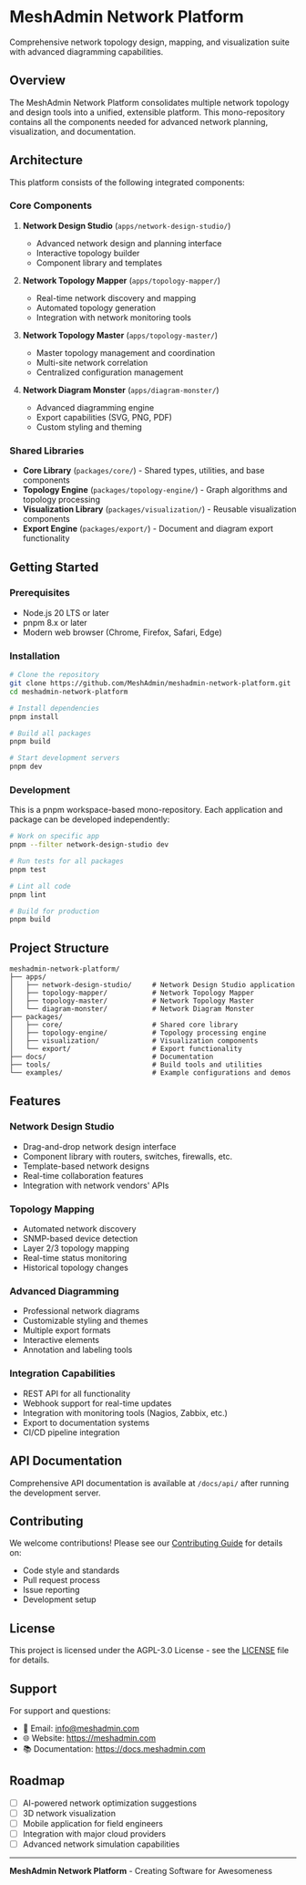 # MeshAdmin Network Platform

Comprehensive network topology design, mapping, and visualization suite with advanced diagramming capabilities.

## Overview

The MeshAdmin Network Platform consolidates multiple network topology and design tools into a unified, extensible platform. This mono-repository contains all the components needed for advanced network planning, visualization, and documentation.

## Architecture

This platform consists of the following integrated components:

### Core Components

1. **Network Design Studio** (`apps/network-design-studio/`)
   - Advanced network design and planning interface
   - Interactive topology builder
   - Component library and templates

2. **Network Topology Mapper** (`apps/topology-mapper/`)
   - Real-time network discovery and mapping
   - Automated topology generation
   - Integration with network monitoring tools

3. **Network Topology Master** (`apps/topology-master/`)
   - Master topology management and coordination
   - Multi-site network correlation
   - Centralized configuration management

4. **Network Diagram Monster** (`apps/diagram-monster/`)
   - Advanced diagramming engine
   - Export capabilities (SVG, PNG, PDF)
   - Custom styling and theming

### Shared Libraries

- **Core Library** (`packages/core/`) - Shared types, utilities, and base components
- **Topology Engine** (`packages/topology-engine/`) - Graph algorithms and topology processing
- **Visualization Library** (`packages/visualization/`) - Reusable visualization components
- **Export Engine** (`packages/export/`) - Document and diagram export functionality

## Getting Started

### Prerequisites

- Node.js 20 LTS or later
- pnpm 8.x or later
- Modern web browser (Chrome, Firefox, Safari, Edge)

### Installation

```bash
# Clone the repository
git clone https://github.com/MeshAdmin/meshadmin-network-platform.git
cd meshadmin-network-platform

# Install dependencies
pnpm install

# Build all packages
pnpm build

# Start development servers
pnpm dev
```

### Development

This is a pnpm workspace-based mono-repository. Each application and package can be developed independently:

```bash
# Work on specific app
pnpm --filter network-design-studio dev

# Run tests for all packages
pnpm test

# Lint all code
pnpm lint

# Build for production
pnpm build
```

## Project Structure

```
meshadmin-network-platform/
├── apps/
│   ├── network-design-studio/     # Network Design Studio application
│   ├── topology-mapper/           # Network Topology Mapper
│   ├── topology-master/           # Network Topology Master
│   └── diagram-monster/           # Network Diagram Monster
├── packages/
│   ├── core/                      # Shared core library
│   ├── topology-engine/           # Topology processing engine
│   ├── visualization/             # Visualization components
│   └── export/                    # Export functionality
├── docs/                          # Documentation
├── tools/                         # Build tools and utilities
└── examples/                      # Example configurations and demos
```

## Features

### Network Design Studio
- Drag-and-drop network design interface
- Component library with routers, switches, firewalls, etc.
- Template-based network designs
- Real-time collaboration features
- Integration with network vendors' APIs

### Topology Mapping
- Automated network discovery
- SNMP-based device detection
- Layer 2/3 topology mapping
- Real-time status monitoring
- Historical topology changes

### Advanced Diagramming
- Professional network diagrams
- Customizable styling and themes
- Multiple export formats
- Interactive elements
- Annotation and labeling tools

### Integration Capabilities
- REST API for all functionality
- Webhook support for real-time updates
- Integration with monitoring tools (Nagios, Zabbix, etc.)
- Export to documentation systems
- CI/CD pipeline integration

## API Documentation

Comprehensive API documentation is available at `/docs/api/` after running the development server.

## Contributing

We welcome contributions! Please see our [Contributing Guide](CONTRIBUTING.md) for details on:

- Code style and standards
- Pull request process
- Issue reporting
- Development setup

## License

This project is licensed under the AGPL-3.0 License - see the [LICENSE](LICENSE) file for details.

## Support

For support and questions:

- 📧 Email: info@meshadmin.com
- 🌐 Website: https://meshadmin.com
- 📚 Documentation: https://docs.meshadmin.com

## Roadmap

- [ ] AI-powered network optimization suggestions
- [ ] 3D network visualization
- [ ] Mobile application for field engineers
- [ ] Integration with major cloud providers
- [ ] Advanced network simulation capabilities

---

**MeshAdmin Network Platform** - Creating Software for Awesomeness

